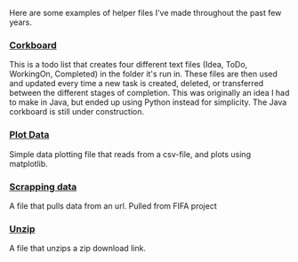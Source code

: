 Here are some examples of helper files I've made throughout the past few years.

### [Corkboard](https://github.com/pmhalvor/Hello_World_II/blob/master/Python/Examples/corkboard.py)
This is a todo list that creates four different text files (Idea, ToDo, WorkingOn, Completed) in the folder it's run in. These files are then used and updated every time a new task is created, deleted, or transferred between the different stages of completion. This was originally an idea I had to make in Java, but ended up using Python instead for simplicity. The Java corkboard is still under construction.


### [Plot Data](https://github.com/pmhalvor/Hello_World_II/blob/master/Python/Examples/plotdata.py)
Simple data plotting file that reads from a csv-file, and plots using matplotlib.

### [Scrapping data](https://github.com/pmhalvor/Hello_World_II/blob/master/Python/Examples/scrapping_data.py)
A file that pulls data from an url. Pulled from FIFA project

### [Unzip](https://github.com/pmhalvor/Hello_World_II/blob/master/Python/Examples/unzip.py)
A file that unzips a zip download link.
